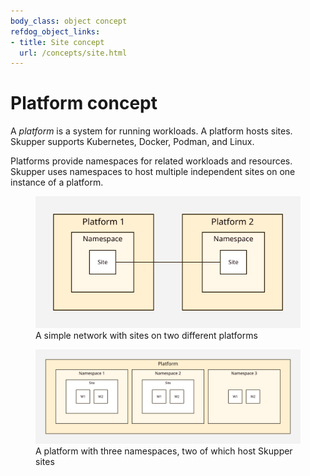 ```yaml
---
body_class: object concept
refdog_object_links:
- title: Site concept
  url: /concepts/site.html
---
```


# Platform concept

<section>

A _platform_ is a system for running workloads.  A platform
hosts sites.  Skupper supports Kubernetes, Docker, Podman, and
Linux.

Platforms provide namespaces for related workloads and
resources.  Skupper uses namespaces to host multiple independent
sites on one instance of a platform.

<figure>
  <img src="images/platform-1.svg"/>
  <figcaption>A simple network with sites on two different
  platforms</figcaption>
</figure>

<figure>
  <img src="images/platform-2.svg"/>
  <figcaption>A platform with three namespaces, two of which
  host Skupper sites</figcaption>
</figure>

</section>
